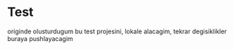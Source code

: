 # Test
originde olusturdugum bu test projesini, lokale alacagim, tekrar degisiklikler buraya pushlayacagim
